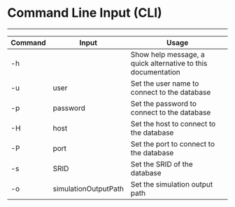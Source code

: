 # Command Line Input (CLI)

___

| Command  | Input | Usage |
| ------------- | ------------- | ------------- |
| -h |  | Show help message, a quick alternative to this documentation |
| -u | user | Set the user name to connect to the database |
| -p | password | Set the password to connect to the database |
| -H | host | Set the host to connect to the database |
| -P | port | Set the port to connect to the database |
| -s | SRID | Set the SRID of the database |
| -o | simulationOutputPath | Set the simulation output path |
